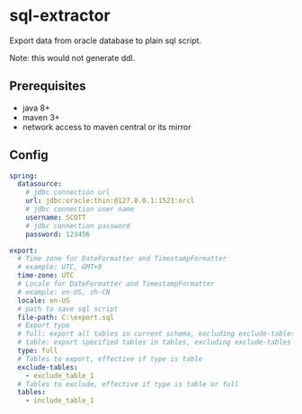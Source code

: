 # sql-extractor
Export data from oracle database to plain sql script.

Note: this would not generate ddl.

## Prerequisites
* java 8+
* maven 3+
* network access to maven central or its mirror 

## Config

```yaml
spring:
  datasource:
    # jdbc connection url
    url: jdbc:oracle:thin:@127.0.0.1:1521:orcl
    # jdbc connection user name
    username: SCOTT
    # jdbc connection password
    password: 123456

export:
  # Time zone for DateFormatter and TimestampFormatter
  # example: UTC, GMT+8
  time-zone: UTC
  # Locale for DateFormatter and TimestampFormatter
  # example: en-US, zh-CN
  locale: en-US
  # path to save sql script
  file-path: C:\export.sql
  # Export type
  # full: export all tables in current schema, excluding exclude-tables
  # table: export specified tables in tables, excluding exclude-tables
  type: full
  # Tables to export, effective if type is table
  exclude-tables:
    - exclude_table_1
  # Tables to exclude, effective if type is table or full
  tables:
    - include_table_1

```
